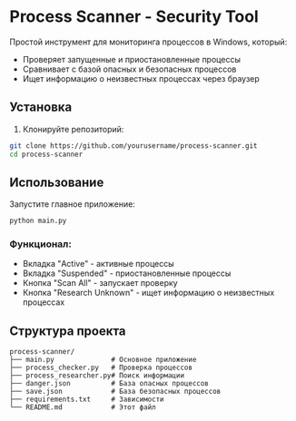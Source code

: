 # Process Scanner - Security Tool


Простой инструмент для мониторинга процессов в Windows, который:
- Проверяет запущенные и приостановленные процессы
- Сравнивает с базой опасных и безопасных процессов
- Ищет информацию о неизвестных процессах через браузер

## Установка

1. Клонируйте репозиторий:
```bash
git clone https://github.com/yourusername/process-scanner.git
cd process-scanner
```


## Использование

Запустите главное приложение:
```bash
python main.py
```

### Функционал:
- Вкладка "Active" - активные процессы
- Вкладка "Suspended" - приостановленные процессы
- Кнопка "Scan All" - запускает проверку
- Кнопка "Research Unknown" - ищет информацию о неизвестных процессах

## Структура проекта

```
process-scanner/
├── main.py              # Основное приложение
├── process_checker.py   # Проверка процессов
├── process_researcher.py# Поиск информации
├── danger.json          # База опасных процессов
├── save.json            # База безопасных процессов
├── requirements.txt     # Зависимости
└── README.md            # Этот файл
```
